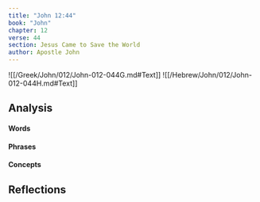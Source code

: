 ```yaml
---
title: "John 12:44"
book: "John"
chapter: 12
verse: 44
section: Jesus Came to Save the World
author: Apostle John
---
```

![[/Greek/John/012/John-012-044G.md#Text]]
![[/Hebrew/John/012/John-012-044H.md#Text]]

## Analysis

#### Words

#### Phrases

#### Concepts

## Reflections
